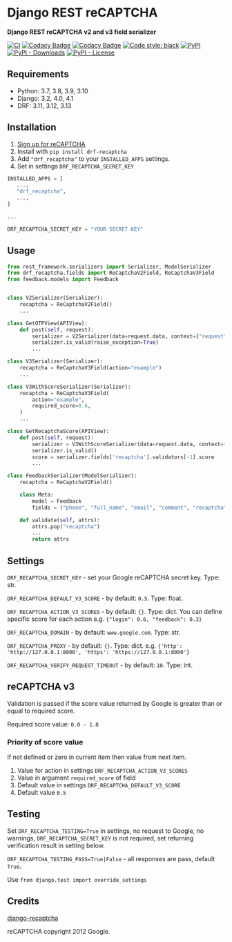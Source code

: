 # Django REST reCAPTCHA

**Django REST reCAPTCHA v2 and v3 field serializer**

[![CI](https://github.com/llybin/drf-recaptcha/workflows/tests/badge.svg)](https://github.com/llybin/drf-recaptcha/actions)
[![Codacy Badge](https://api.codacy.com/project/badge/Grade/a9b44d24cba74c75bca6472b2ee8da67)](https://www.codacy.com/app/llybin/drf-recaptcha?utm_source=github.com&amp;utm_medium=referral&amp;utm_content=llybin/drf-recaptcha&amp;utm_campaign=Badge_Grade)
[![Codacy Badge](https://api.codacy.com/project/badge/Coverage/a9b44d24cba74c75bca6472b2ee8da67)](https://www.codacy.com/app/llybin/drf-recaptcha?utm_source=github.com&amp;utm_medium=referral&amp;utm_content=llybin/drf-recaptcha&amp;utm_campaign=Badge_Coverage)
[![Code style: black](https://img.shields.io/badge/code%20style-black-000000.svg)](https://github.com/psf/black)
[![PyPI](https://img.shields.io/pypi/v/drf-recaptcha)](https://pypi.org/project/drf-recaptcha/)
[![PyPI - Downloads](https://img.shields.io/pypi/dm/drf-recaptcha)](https://pypi.org/project/drf-recaptcha/)
[![PyPI - License](https://img.shields.io/pypi/l/drf-recaptcha)](https://pypi.org/project/drf-recaptcha/)

## Requirements

*   Python: 3.7, 3.8, 3.9, 3.10
*   Django: 3.2, 4.0, 4.1
*   DRF: 3.11, 3.12, 3.13

## Installation

1.  [Sign up for reCAPTCHA](https://www.google.com/recaptcha/)
2.  Install with `pip install drf-recaptcha`
3.  Add `"drf_recaptcha"` to your `INSTALLED_APPS` settings.
4.  Set in settings `DRF_RECAPTCHA_SECRET_KEY`

```python
INSTALLED_APPS = [
   ...,
   "drf_recaptcha",
   ...,
]

...

DRF_RECAPTCHA_SECRET_KEY = "YOUR SECRET KEY"
```

## Usage

```python
from rest_framework.serializers import Serializer, ModelSerializer
from drf_recaptcha.fields import ReCaptchaV2Field, ReCaptchaV3Field
from feedback.models import Feedback


class V2Serializer(Serializer):
    recaptcha = ReCaptchaV2Field()
    ...

class GetOTPView(APIView):
    def post(self, request):
        serializer = V2Serializer(data=request.data, context={"request": request})
        serializer.is_valid(raise_exception=True)
        ...

class V3Serializer(Serializer):
    recaptcha = ReCaptchaV3Field(action="example")
    ...

class V3WithScoreSerializer(Serializer):
    recaptcha = ReCaptchaV3Field(
        action="example",
        required_score=0.6,
    )
    ...

class GetRecaptchaScore(APIView):
    def post(self, request):
        serializer = V3WithScoreSerializer(data=request.data, context={"request": request})
        serializer.is_valid()
        score = serializer.fields['recaptcha'].validators[-1].score
        ...

class FeedbackSerializer(ModelSerializer):
    recaptcha = ReCaptchaV2Field()

    class Meta:
        model = Feedback
        fields = ("phone", "full_name", "email", "comment", "recaptcha")

    def validate(self, attrs):
        attrs.pop("recaptcha")
        ...
        return attrs
```

## Settings

`DRF_RECAPTCHA_SECRET_KEY` - set your Google reCAPTCHA secret key. Type: str.

`DRF_RECAPTCHA_DEFAULT_V3_SCORE` - by default: `0.5`. Type: float.

`DRF_RECAPTCHA_ACTION_V3_SCORES` - by default: `{}`. Type: dict. You can define specific score for each action e.g. `{"login": 0.6, "feedback": 0.3}`

`DRF_RECAPTCHA_DOMAIN` - by default: `www.google.com`. Type: str.

`DRF_RECAPTCHA_PROXY` - by default: `{}`. Type: dict. e.g. `{'http': 'http://127.0.0.1:8000', 'https': 'https://127.0.0.1:8000'}`

`DRF_RECAPTCHA_VERIFY_REQUEST_TIMEOUT` - by default: `10`. Type: int.

## reCAPTCHA v3

Validation is passed if the score value returned by Google is greater than or equal to required score.

Required score value: `0.0 - 1.0`

### Priority of score value

If not defined or zero in current item then value from next item.

1.  Value for action in settings `DRF_RECAPTCHA_ACTION_V3_SCORES`
2.  Value in argument `required_score` of field
3.  Default value in settings `DRF_RECAPTCHA_DEFAULT_V3_SCORE`
4.  Default value `0.5`

## Testing

Set `DRF_RECAPTCHA_TESTING=True` in settings, no request to Google, no warnings, `DRF_RECAPTCHA_SECRET_KEY` is not required, set returning verification result in setting below.

`DRF_RECAPTCHA_TESTING_PASS=True|False` - all responses are pass, default `True`.

Use `from django.test import override_settings`

## Credits

[django-recaptcha](https://github.com/praekelt/django-recaptcha)

reCAPTCHA copyright 2012 Google.
